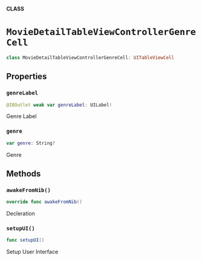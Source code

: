 **CLASS**

# `MovieDetailTableViewControllerGenreCell`

```swift
class MovieDetailTableViewControllerGenreCell: UITableViewCell
```

## Properties
### `genreLabel`

```swift
@IBOutlet weak var genreLabel: UILabel!
```

Genre Label

### `genre`

```swift
var genre: String?
```

Genre

## Methods
### `awakeFromNib()`

```swift
override func awakeFromNib()
```

Decleration

### `setupUI()`

```swift
func setupUI()
```

Setup User Interface
